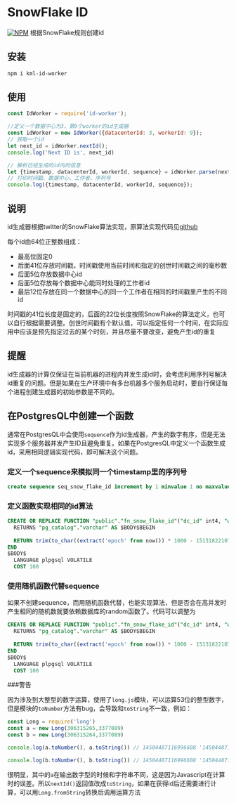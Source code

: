 # SnowFlake ID
[![NPM](https://nodei.co/npm/kml-id-worker.png)](https://nodei.co/npm/kml-id-worker/)
根据SnowFlake规则创建id



## 安装

```sh
npm i kml-id-worker
```



## 使用

```javascript
const IdWorker = require('id-worker');

//定义一个数据中心为3，第9个worker的id生成器
const idWorker = new IdWorker({datacenterId: 3, workerId: 9});
// 获取一个id
let next_id = idWorker.nextId();
console.log('Next ID is', next_id)

// 解析已经生成的id内的信息
let {timestamp, datacenterId, workerId, sequence} = idWorker.parse(next_id);
// 打印时间戳、数据中心、工作者、序列号
console.log({timestamp, datacenterId, workerId, sequence});

```



## 说明

id生成器根据twitter的SnowFlake算法实现，原算法实现代码见[github](https://github.com/twitter/snowflake/blob/snowflake-2010/src/main/scala/com/twitter/service/snowflake/IdWorker.scala)

每个id由64位正整数组成：

- 最高位固定0
- 后面41位存放时间戳，时间戳使用当前时间和指定的创世时间戳之间的毫秒数
- 后面5位存放数据中心id
- 后面5位存放每个数据中心能同时处理的工作者id
- 最后12位存放在同一个数据中心的同一个工作者在相同的时间戳里产生的不同id

时间戳的41位长度是固定的，后面的22位长度按照SnowFlake的算法定义，也可以自行根据需要调整。创世时间戳有个默认值，可以指定任何一个时间，在实际应用中应该是预先指定过去的某个时刻，并且尽量不要改变，避免产生id的重复



## 提醒

id生成器的计算仅保证在当前机器的进程内并发生成id时，会考虑利用序列号解决id重复的问题。但是如果在生产环境中有多台机器多个服务启动时，要自行保证每个进程创建生成器的初始参数是不同的。



## 在PostgresQL中创建一个函数

通常在PostgresQL中会使用`sequence`作为id生成器，产生的数字有序，但是无法实现多个服务器并发产生ID且避免重复。如果在PostgresQL中定义一个函数生成id，采用相同逻辑实现代码，即可解决这个问题。

### 定义一个sequence来模拟同一个timestamp里的序列号

```sql
create sequence seq_snow_flake_id increment by 1 minvalue 1 no maxvalue start with 1;
```

### 定义函数实现相同的id算法

```sql
CREATE OR REPLACE FUNCTION "public"."fn_snow_flake_id"("dc_id" int4, "worker_id" int4)
  RETURNS "pg_catalog"."varchar" AS $BODY$BEGIN
	
  RETURN trim(to_char((extract('epoch' from now()) * 1000 - 1513182210789) * power(2,22) :: BIGINT + (((dc_id & 31)<<17) | ((worker_id & 31)<<10)) + (nextval('seq_snow_flake_id') & 4095), '9999999999999999999'));
END
$BODY$
  LANGUAGE plpgsql VOLATILE
  COST 100
```



### 使用随机函数代替sequence

如果不创建sequence，而用随机函数代替，也能实现算法，但是否会在高并发时产生相同的随机数就要依赖数据库的random函数了。代码可以调整为

```sql
CREATE OR REPLACE FUNCTION "public"."fn_snow_flake_id"("dc_id" int4, "worker_id" int4)
  RETURNS "pg_catalog"."varchar" AS $BODY$BEGIN
	
  RETURN trim(to_char((extract('epoch' from now()) * 1000 - 1513182210789) * power(2,22) :: BIGINT + (((dc_id & 31)<<17) | ((worker_id & 31)<<10)) + ((random()*10000)::int & 4095), '9999999999999999999'));
END
$BODY$
  LANGUAGE plpgsql VOLATILE
  COST 100
```


###警告

因为涉及到大整型的数字运算，使用了`long.js`模块，可以运算53位的整型数字，但是模块的`toNumber`方法有bug，会导致和`toString`不一致，例如：

```javascript
const Long = require('long')
const a = new Long(306315265,3377089)
const b = new Long(306315264,3377089)

console.log(a.toNumber(), a.toString()) // 14504487116996608 '14504487116996609'

console.log(b.toNumber(), b.toString()) // 14504487116996608 '14504487116996608'

```



很明显，其中的`a`在输出数字型的时候和字符串不同，这是因为Javascript在计算时的误差。所以`nextId()`返回值改成`toString`，如果在获得id后还需要进行计算，可以用`Long.fromString`转换后调用运算方法